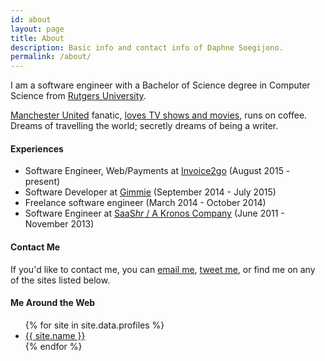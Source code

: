 ```yaml
---
id: about
layout: page
title: About
description: Basic info and contact info of Daphne Soegijono.
permalink: /about/
---
```


I am a software engineer with a Bachelor of Science degree in Computer Science from [Rutgers University](http://nb.rutgers.edu/).

[Manchester United](http://www.manutd.com/) fanatic, [loves TV shows and movies](http://my-sedentary-life.blogspot.com/), runs on coffee.
Dreams of travelling the world; secretly dreams of being a writer.

#### Experiences

- Software Engineer, Web/Payments at [Invoice2go](https://invoice.2go.com/en-au/) (August 2015 - present)
- Software Developer at [Gimmie](http://www.gimmie.io/) (September 2014 - July 2015)
- Freelance software engineer (March 2014 - October 2014)
- Software Engineer at [SaaS*hr* / A Kronos Company](http://saashr.com/ta/shr2/index.jsp) (June 2011 - November 2013)

#### Contact Me

If you'd like to contact me, you can <a href="mailto:d.soegijono@gmail.com">email me</a>,
<a title="Twitter" href="https://twitter.com/intent/tweet?screen_name=dsoegijono">tweet me</a>, or find me on any of the sites listed below.

#### Me Around the Web

<div class="profiles">
  <ul>
    {% for site in site.data.profiles %}
      <li><a href="{{ site.url }}"><i class="fa fa-{{ site.icon }}"></i> {{ site.name }}</a></li>
    {% endfor %}
  </ul>
</div>
